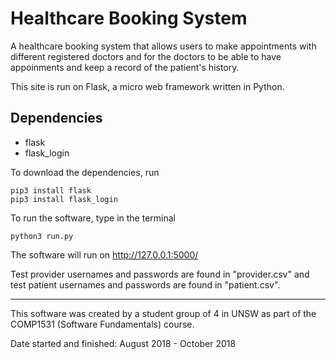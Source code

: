 # Healthcare Booking System
A healthcare booking system that allows users to make appointments with different registered doctors and for the doctors to be able to have appoinments and keep a record of the patient's history.

This site is run on Flask, a micro web framework written in Python.

## Dependencies
- flask
- flask_login

To download the dependencies, run
```
pip3 install flask
pip3 install flask_login
```

To run the software, type in the terminal
```
python3 run.py
```
The software will run on http://127.0.0.1:5000/

Test provider usernames and passwords are found in "provider.csv" and test patient usernames and passwords are found in "patient.csv".

---
This software was created by a student group of 4 in UNSW as part of the COMP1531 (Software Fundamentals) course.

Date started and finished: August 2018 - October 2018
